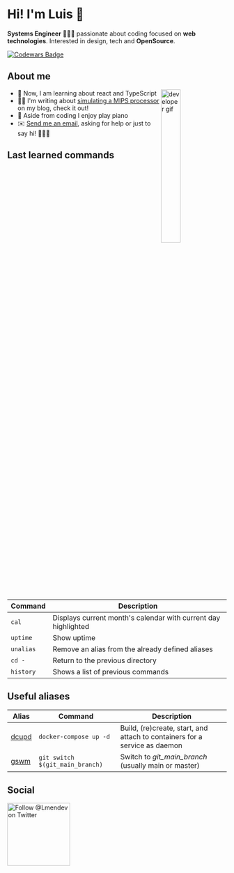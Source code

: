 # Hi! I'm Luis 👋

**Systems Engineer** 👨🏽‍💻 passionate about coding focused on **web technologies**. Interested in design, tech and **OpenSource**.

[![Codewars Badge](https://www.codewars.com/users/lmendev/badges/micro)](https://www.codewars.com/users/lmendev)

## About me

<img align='right' width='30%' src='https://media3.giphy.com/media/iIqmM5tTjmpOB9mpbn/giphy.gif' alt='developer gif' />

* 🌱 Now, I am learning about react and TypeScript
* ✍🏼 I'm writing about <a href='http://procesadormipslogisim.blogspot.com/'>simulating a MIPS processor</a> on my blog, check it out!
* 🎹 Aside from coding I enjoy play piano
* ✉️ <a href="mailto:lmendoza.mg@gmail.com?subject=I%20came%20across%20your%20GitHub%20profile!">Send me an email</a>, asking for help or just to say hi! 🙋🏽‍♂️

## Last learned commands

| Command | Description |
|-|-|
| `cal` | Displays current month's calendar with current day highlighted |
| `uptime` | Show uptime |
| `unalias` | Remove an alias from the already defined aliases |
| `cd -` | Return to the previous directory |
| `history` | Shows a list of previous commands |

## Useful aliases

| Alias | Command | Description |
|-|-|-|
| [dcupd](https://github.com/ohmyzsh/ohmyzsh/tree/master/plugins/docker-compose) | `docker-compose up -d` | Build, (re)create, start, and attach to containers for a service as daemon |
| [gswm](https://github.com/ohmyzsh/ohmyzsh/tree/master/plugins/git) | `git switch $(git_main_branch)` | Switch to *git_main_branch* (usually main or master) |

## Social

<a href="https://twitter.com/intent/follow?screen_name=Lmendev" target="_blank">
  <img src="https://user-images.githubusercontent.com/7629661/87821427-202e0280-c870-11ea-9e38-8c7c74856753.png" width="144" alt="Follow @Lmendev on Twitter" title="Follow @lmendev on Twitter">
</a>

